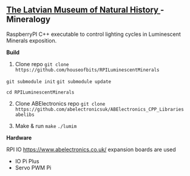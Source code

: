 ## [The Latvian Museum of Natural History ](https://www.dabasmuzejs.gov.lv/) - Mineralogy
RaspberryPI C++ executable to control lighting cycles in Luminescent Minerals exposition.

**Build**

1) Clone repo ``git clone https://github.com/houseofbits/RPILuminescentMinerals``

``git submodule init``
``git submodule update``

``cd RPILuminescentMinerals``

2) Clone ABElectronics repo ``git clone https://github.com/abelectronicsuk/ABElectronics_CPP_Libraries abelibs``

3) Make & run ``make`` ``./lumim``

**Hardware**

RPI IO https://www.abelectronics.co.uk/ expansion boards are used
- IO Pi Plus
- Servo PWM Pi

